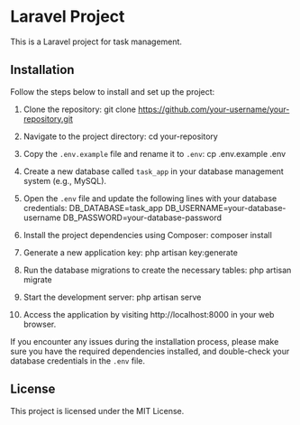 # Laravel Project

This is a Laravel project for task management.

## Installation

Follow the steps below to install and set up the project:

1. Clone the repository:
   git clone https://github.com/your-username/your-repository.git

2. Navigate to the project directory:
   cd your-repository

3. Copy the `.env.example` file and rename it to `.env`:
   cp .env.example .env

4. Create a new database called `task_app` in your database management system (e.g., MySQL).

5. Open the `.env` file and update the following lines with your database credentials:
   DB_DATABASE=task_app
   DB_USERNAME=your-database-username
   DB_PASSWORD=your-database-password

6. Install the project dependencies using Composer:
   composer install

7. Generate a new application key:
   php artisan key:generate

8. Run the database migrations to create the necessary tables:
   php artisan migrate

9. Start the development server:
   php artisan serve

10. Access the application by visiting http://localhost:8000 in your web browser.

If you encounter any issues during the installation process, please make sure you have the required dependencies installed, and double-check your database credentials in the `.env` file.

## License

This project is licensed under the MIT License.
